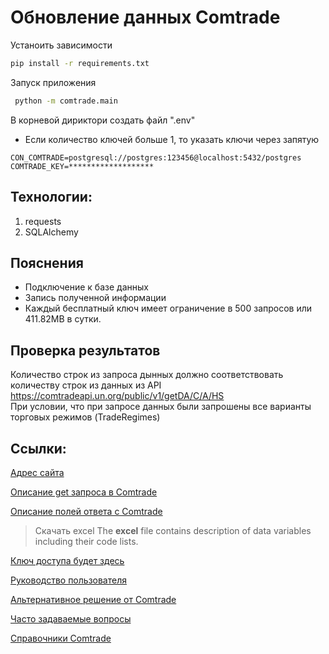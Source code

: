 # Обновление данных Comtrade

Устаноить зависимости

```bash
pip install -r requirements.txt
```

Запуск приложения

```bash
 python -m comtrade.main
```

В корневой дириктори создать файл ".env"

+ Eсли количество ключей больше 1, то указать ключи через запятую

```commandline
CON_COMTRADE=postgresql://postgres:123456@localhost:5432/postgres
COMTRADE_KEY=*******************
```


## Технологии:

1. requests
3. SQLAlchemy

## Пояснения

+ Подключение к базе данных
+ Запись полученной информации
+ Каждый бесплатный ключ имеет ограничение в 500 запросов или 411.82MB в сутки.

## Проверка результатов
Количество строк из запроса дынных должно соответствовать  
количеству строк из данных из API https://comtradeapi.un.org/public/v1/getDA/C/A/HS  
При условии, что при запросе данных были запрошены все варианты торговых режимов (TradeRegimes)  

## Ссылки:

[Адрес сайта](https://comtradeplus.un.org)

[Описание get запроса в Comtrade](https://comtradedeveloper.un.org/api-details#api=comtrade-v1&operation=get-get)

[Описание полей ответа с Comtrade](https://unstats.un.org/wiki/display/comtrade/New+Comtrade+FAQ+for+First+Time+Users#NewComtradeFAQforFirstTimeUsers-Canweswitchtodifferentlanguages?Whatarethelimitations)
> Скачать excel
> The __excel__ file contains description of data variables including their code lists.

[Ключ доступа будет здесь](https://comtradedeveloper.un.org/profile)

[Руководство пользователя](https://unstats.un.org/wiki/display/comtrade/New+Comtrade+User+Guide)

[Альтернативное решение от Comtrade](https://github.com/uncomtrade/comtradeapicall/blob/main/tests/example%20calling%20functions%20-%20script.py)

[Часто задаваемые вопросы](https://unstats.un.org/wiki/display/comtrade/New+Comtrade+FAQ+for+First+Time+Users)

[Справочники Comtrade](https://unstats.un.org/wiki/display/comtrade/UN+Comtrade+Reference+Tables)

